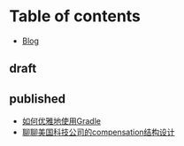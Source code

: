 # Table of contents

* [Blog](README.md)

## draft

## published

* [如何优雅地使用Gradle](published/how-to-gracefully-use-gradle.md)
* [聊聊美国科技公司的compensation结构设计](published/us-tech-company-compensation-structure-101.md)


